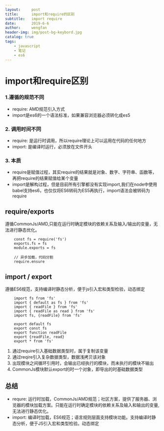 ```yaml
---
layout:     post
title:      import和require的区别
subtitle:   import require
date:       2019-6-6
author:     wengfan
header-img: img/post-bg-keybord.jpg
catalog: true
tags:
    - javascript
    - 笔记
    - es6
---
```

# import和require区别
### 1.遵循的规范不同
- require: AMD规范引入方式
- import是es6的一个语法标准，如果兼容浏览器必须转化成es5

### 2. 调用时间不同
- require: 是运行时调用，所以require理论上可以运用在代码的任何地方
- import: 是编译时运行，必须放在文件开头

### 3. 本质
- require是赋值过程，其实require的结果就是对象、数字、字符串、函数等，再把require的结果赋值给某个变量
- import是解构过程，但是目前所有引擎都没有实现import,我们在node中使用babel支持es6，也仅仅将ES6转码为ES5再执行，import语法会被转码为require

## require/exports
遵循CommonJs/AMD,只能在运行时确定模块的依赖关系及输入/输出的变量，无法进行静态优化。
```
    const fs = require('fs')
    exports.fs = fs
    module.exports = fs

    // 异步加载，代码分割
    require.ensure
```

## import / export
遵循ES6规范，支持编译时静态分析，便于js引入宏和类型检验，动态绑定
```
    import fs from 'fs'
    import { default as fs } from 'fs'
    import { readFile } from 'fs'
    import { readFile as read } from 'fs'
    import fs, {readFile} from 'fs'

    export default fs
    export const fs
    export function readFile
    export {readFile, read}
    export * from 'fs'
```

1. 通过require引入基础数据类型时，属于复制该变量
2. 通过reqire引入复杂数据类型，数据浅拷贝该对象
3. 出现模块之间循环引用时，会输出已经执行的模块，而未执行的模块不输出
4. CommonJs模块默认export的时一个对象，即导出的时基础数据类型

## 总结
- requre: 运行时加载，CommonJs/AMD规范；社区方案，提供了服务器、浏览器的模块加载方案。只能在运行时确定模块的依赖关系及输入和输出的变量,无法进行静态优化。
- import: 编译时加载，ES6规范；语言规则层面支持模块功能。支持编译时静态分析，便于JS引入宏和类型检验。动态绑定